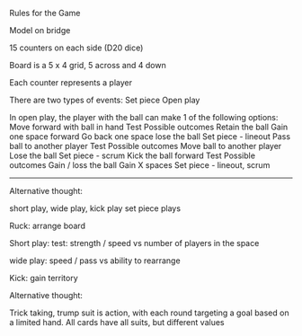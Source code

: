 Rules for the Game

Model on bridge

15 counters on each side (D20 dice)

Board is a 5 x 4 grid, 5 across and 4 down

Each counter represents a player

There are two types of events:
Set piece
Open play

In open play, the player with the ball can make 1 of the following options:
Move forward with ball in hand
	Test
	Possible outcomes
		Retain the ball
		Gain one space forward
		Go back one space
		lose the ball
		Set piece - lineout
Pass ball to another player
	Test
	Possible outcomes
	    Move ball to another player
		Lose the ball
		Set piece - scrum
Kick the ball forward
    Test
    Possible outcomes
	    Gain / loss the ball
	    Gain X spaces
	    Set piece - lineout, scrum

-----

Alternative thought:

short play, wide play, kick play
set piece plays

Ruck: arrange board

Short play:
test: strength / speed vs number of players in the space

wide play: speed / pass  vs ability to rearrange

Kick: gain territory

Alternative thought:

Trick taking, trump suit is action, with each round targeting a goal based on a limited hand. All cards have all suits, but different values


<!--stackedit_data:
eyJoaXN0b3J5IjpbOTg0MTYyMTA0XX0=
-->